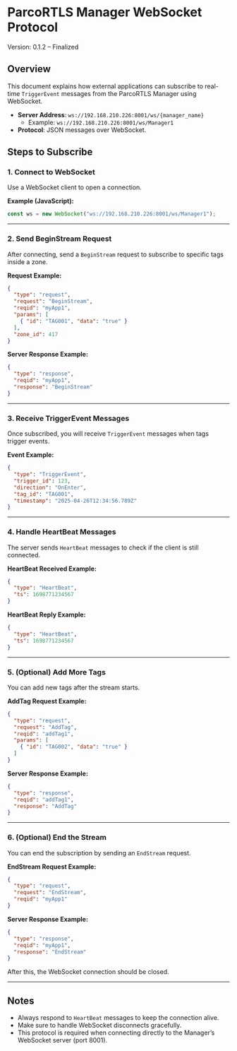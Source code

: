 # ParcoRTLS Manager WebSocket Protocol
Version: 0.1.2 – Finalized

## Overview
This document explains how external applications can subscribe to real-time `TriggerEvent` messages from the ParcoRTLS Manager using WebSocket.

- **Server Address**: `ws://192.168.210.226:8001/ws/{manager_name}`
  - Example: `ws://192.168.210.226:8001/ws/Manager1`
- **Protocol**: JSON messages over WebSocket.

## Steps to Subscribe

### 1. Connect to WebSocket
Use a WebSocket client to open a connection.

**Example (JavaScript):**
```javascript
const ws = new WebSocket("ws://192.168.210.226:8001/ws/Manager1");
```

---

### 2. Send BeginStream Request
After connecting, send a `BeginStream` request to subscribe to specific tags inside a zone.

**Request Example:**
```json
{
  "type": "request",
  "request": "BeginStream",
  "reqid": "myApp1",
  "params": [
    { "id": "TAG001", "data": "true" }
  ],
  "zone_id": 417
}
```

**Server Response Example:**
```json
{
  "type": "response",
  "reqid": "myApp1",
  "response": "BeginStream"
}
```

---

### 3. Receive TriggerEvent Messages
Once subscribed, you will receive `TriggerEvent` messages when tags trigger events.

**Event Example:**
```json
{
  "type": "TriggerEvent",
  "trigger_id": 123,
  "direction": "OnEnter",
  "tag_id": "TAG001",
  "timestamp": "2025-04-26T12:34:56.789Z"
}
```

---

### 4. Handle HeartBeat Messages
The server sends `HeartBeat` messages to check if the client is still connected.

**HeartBeat Received Example:**
```json
{
  "type": "HeartBeat",
  "ts": 1698771234567
}
```

**HeartBeat Reply Example:**
```json
{
  "type": "HeartBeat",
  "ts": 1698771234567
}
```

---

### 5. (Optional) Add More Tags
You can add new tags after the stream starts.

**AddTag Request Example:**
```json
{
  "type": "request",
  "request": "AddTag",
  "reqid": "addTag1",
  "params": [
    { "id": "TAG002", "data": "true" }
  ]
}
```

**Server Response Example:**
```json
{
  "type": "response",
  "reqid": "addTag1",
  "response": "AddTag"
}
```

---

### 6. (Optional) End the Stream
You can end the subscription by sending an `EndStream` request.

**EndStream Request Example:**
```json
{
  "type": "request",
  "request": "EndStream",
  "reqid": "myApp1"
}
```

**Server Response Example:**
```json
{
  "type": "response",
  "reqid": "myApp1",
  "response": "EndStream"
}
```

After this, the WebSocket connection should be closed.

---

## Notes
- Always respond to `HeartBeat` messages to keep the connection alive.
- Make sure to handle WebSocket disconnects gracefully.
- This protocol is required when connecting directly to the Manager’s WebSocket server (port 8001).
